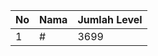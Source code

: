 | No | Nama            | Jumlah Level |
|----|-----------------|--------------|
| 1  | #    |    3699        |
